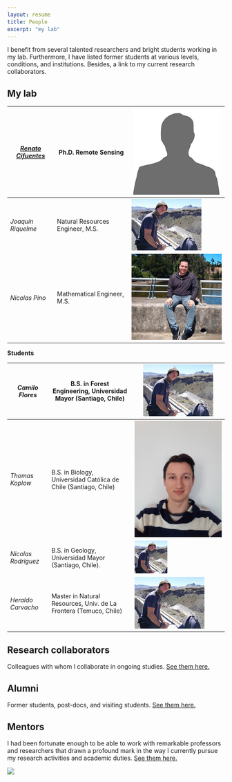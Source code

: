 ```yaml
---
layout: resume
title: People
excerpt: "my lab"
---
```


I benefit from several talented researchers and bright students working in my lab.  Furthermore, I have listed former students at various levels, conditions, and institutions. Besides, a link to my current research collaborators. 

## My lab




|*[Renato Cifuentes](https://www.researchgate.net/profile/Renato_Cifuentes)*|Ph.D. Remote Sensing|![](images/bio-photo_Ori.jpg)|
| -------- | ---------- |---------- |
|*Joaquín Riquelme*|Natural Resources Engineer, M.S.|![](images/nicoRfull.jpg)|
|*Nicolas Pino*|Mathematical Engineer, M.S.|![](images/nicoP2.jpg)|

__Students__


| *Camilo Flores* | B.S. in Forest Engineering, Universidad Mayor (Santiago, Chile)|![](images/nicoRfull.jpg)|
| -------- | ---------- |---------- |
| *Thomas Koplow* | B.S. in Biology, Universidad Católica de Chile (Santiago, Chile)|![](images/thomas2.jpg)|
| *Nicolas Rodriguez* | B.S. in Geology, Universidad Mayor (Santiago, Chile).|![](images/nicoR2.jpg)|
| *Heraldo Carvacho*| Master in Natural Resources, Univ. de La Frontera (Temuco, Chile)|![](images/nicoRfull.jpg)|


## Research collaborators
Colleagues with whom I collaborate in ongoing studies. [See them here.](./collabora.md)

## Alumni

Former students, post-docs, and visiting students. [See them here.](./alumni.md)

## Mentors

I had been fortunate enough to be able to work with remarkable professors and researchers that drawn a profound mark in the way I currently pursue my research activities and academic duties. [See them here.](./mentors.md)

![](images/groupRuca.jpg)

<!-- ### Footer
Our lab investigates how forest ecosystems change through time. We use both mathematical, theoretical, statistical and empirical approaches to address several research questions related to the development of forests; tree allometry; the scaling of tree-level processes to ecosystems; and the building of forest growth model. Our research also includes the long-term monitoring of the temperate forests in southern Chile.
![](images/groupRuca.jpg){width=200px height=200px}
![](images/droneYo.JPG)
![Kitten](images/groupRuca.jpg){:height="36px" width="36px"}
__Postdoc__
* *Renato Cifuentes*, Ph.D.
__Research assistants__
* *Joaquín Riquelme*, Natural Resources Engineer, M.S.
* *Nicolas Pino*, Mathematical Engineer.
__Visiting graduate students__
* *Patricio Ojeda*, Doctoral program in Forest Sciences, Universidad Austral de Chile (Valdivia, Chile)
![Kitten](images/groupRuca.jpg){ width=50%}
<img src="images/groupRuca.jpg" alt="drawing" width="200"/>
Last updated: August 2020 -->
